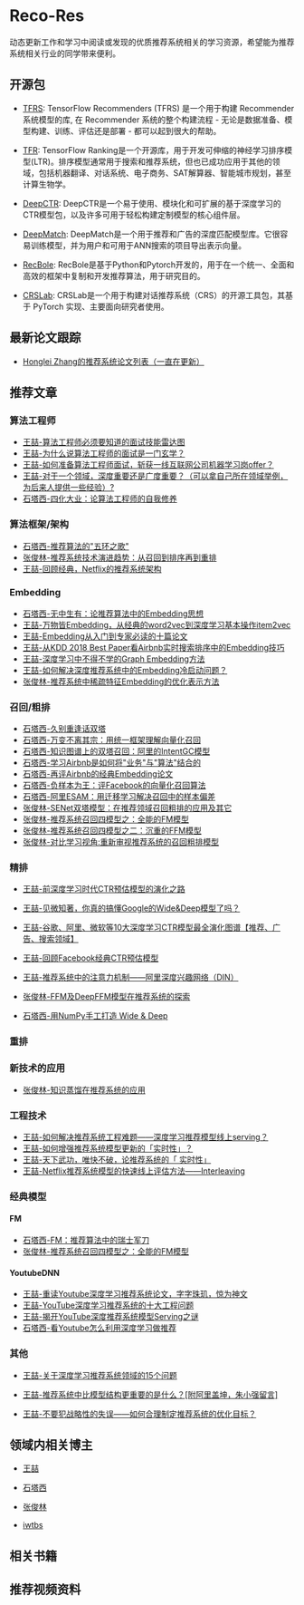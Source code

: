 # Reco-Res

动态更新工作和学习中阅读或发现的优质推荐系统相关的学习资源，希望能为推荐系统相关行业的同学带来便利。



## 开源包

- [TFRS](https://tensorflow.google.cn/recommenders): TensorFlow Recommenders (TFRS) 是一个用于构建 Recommender 系统模型的库, 在 Recommender 系统的整个构建流程 - 无论是数据准备、模型构建、训练、评估还是部署 - 都可以起到很大的帮助。
- [TFR](https://tensorflow.google.cn/ranking): TensorFlow Ranking是一个开源库，用于开发可伸缩的神经学习排序模型(LTR)。排序模型通常用于搜索和推荐系统，但也已成功应用于其他的领域，包括机器翻译、对话系统、电子商务、SAT解算器、智能城市规划，甚至计算生物学。

- [DeepCTR](https://github.com/shenweichen/DeepCTR): DeepCTR是一个易于使用、模块化和可扩展的基于深度学习的CTR模型包，以及许多可用于轻松构建定制模型的核心组件层。
- [DeepMatch](https://github.com/shenweichen/DeepMatch): DeepMatch是一个用于推荐和广告的深度匹配模型库。它很容易训练模型，并为用户和可用于ANN搜索的项目导出表示向量。
- [RecBole](https://github.com/RUCAIBox/RecBole): RecBole是基于Python和Pytorch开发的，用于在一个统一、全面和高效的框架中复制和开发推荐算法，用于研究目的。
- [CRSLab](https://github.com/RUCAIBox/CRSLab): CRSLab是一个用于构建对话推荐系统（CRS）的开源工具包，其基于 PyTorch 实现、主要面向研究者使用。



## 最新论文跟踪

- [Honglei Zhang的推荐系统论文列表（一直在更新）](https://github.com/hongleizhang/RSPapers)



## 推荐文章

### 算法工程师

- [王喆-算法工程师必须要知道的面试技能雷达图](https://zhuanlan.zhihu.com/p/54089811)
- [王喆-为什么说算法工程师的面试是一门玄学？](https://zhuanlan.zhihu.com/p/54497063)
- [王喆-如何准备算法工程师面试，斩获一线互联网公司机器学习岗offer？](https://zhuanlan.zhihu.com/p/76827460)
- [王喆-对于一个领域，深度重要还是广度重要？（可以拿自己所在领域举例，为后来人提供一些经验）?](https://www.zhihu.com/question/434344849/answer/1649753818)
- [石塔西-四化大业：论算法工程师的自我修养](https://zhuanlan.zhihu.com/p/341376500)



### 算法框架/架构

- [石塔西-推荐算法的"五环之歌"](https://zhuanlan.zhihu.com/p/336643635)
- [张俊林-推荐系统技术演进趋势：从召回到排序再到重排](https://zhuanlan.zhihu.com/p/100019681)
- [王喆-回顾经典，Netflix的推荐系统架构](https://zhuanlan.zhihu.com/p/114590897)



### Embedding

- [石塔西-无中生有：论推荐算法中的Embedding思想](https://zhuanlan.zhihu.com/p/320196402)
- [王喆-万物皆Embedding，从经典的word2vec到深度学习基本操作item2vec](https://zhuanlan.zhihu.com/p/53194407)
- [王喆-Embedding从入门到专家必读的十篇论文](https://zhuanlan.zhihu.com/p/58805184)
- [王喆-从KDD 2018 Best Paper看Airbnb实时搜索排序中的Embedding技巧](https://zhuanlan.zhihu.com/p/55149901)
- [王喆-深度学习中不得不学的Graph Embedding方法](https://zhuanlan.zhihu.com/p/64200072)
- [王喆-如何解决深度推荐系统中的Embedding冷启动问题？](https://zhuanlan.zhihu.com/p/351390011)
- [张俊林-推荐系统中稀疏特征Embedding的优化表示方法](https://zhuanlan.zhihu.com/p/141517705)



### 召回/粗排

- [石塔西-久别重逢话双塔](https://zhuanlan.zhihu.com/p/428396126)
- [石塔西-万变不离其宗：用统一框架理解向量化召回](https://zhuanlan.zhihu.com/p/345378441)
- [石塔西-知识图谱上的双塔召回：阿里的IntentGC模型](https://zhuanlan.zhihu.com/p/312065828)
- [石塔西-学习Airbnb是如何将"业务"与"算法"结合的](https://zhuanlan.zhihu.com/p/50081120)
- [石塔西-再评Airbnb的经典Embedding论文](https://zhuanlan.zhihu.com/p/162163054)
- [石塔西-负样本为王：评Facebook的向量化召回算法](https://zhuanlan.zhihu.com/p/165064102)
- [石塔西-阿里ESAM：用迁移学习解决召回中的样本偏差](https://zhuanlan.zhihu.com/p/335626180)
- [张俊林-SENet双塔模型：在推荐领域召回粗排的应用及其它]()
- [张俊林-推荐系统召回四模型之：全能的FM模型](https://zhuanlan.zhihu.com/p/58160982)
- [张俊林-推荐系统召回四模型之二：沉重的FFM模型](https://zhuanlan.zhihu.com/p/59528983)
- [张俊林-对比学习视角:重新审视推荐系统的召回粗排模型](https://zhuanlan.zhihu.com/p/424198603)



### 精排

- [王喆-前深度学习时代CTR预估模型的演化之路](https://zhuanlan.zhihu.com/p/61154299)
- [王喆-见微知著，你真的搞懂Google的Wide&Deep模型了吗？](https://zhuanlan.zhihu.com/p/142958834)
- [王喆-谷歌、阿里、微软等10大深度学习CTR模型最全演化图谱【推荐、广告、搜索领域】](https://zhuanlan.zhihu.com/p/63186101)
- [王喆-回顾Facebook经典CTR预估模型](https://zhuanlan.zhihu.com/p/57987311)
- [王喆-推荐系统中的注意力机制——阿里深度兴趣网络（DIN）](https://zhuanlan.zhihu.com/p/51623339)
- [张俊林-FFM及DeepFFM模型在推荐系统的探索](https://zhuanlan.zhihu.com/p/67795161)

- [石塔西-用NumPy手工打造 Wide & Deep](https://zhuanlan.zhihu.com/p/53110408)



### 重排



### 新技术的应用

- [张俊林-知识蒸馏在推荐系统的应用](https://zhuanlan.zhihu.com/p/143155437)



### 工程技术

- [王喆-如何解决推荐系统工程难题——深度学习推荐模型线上serving？](https://zhuanlan.zhihu.com/p/77664408)
- [王喆-如何增强推荐系统模型更新的「实时性」？](https://zhuanlan.zhihu.com/p/75597761)
- [王喆-天下武功，唯快不破，论推荐系统的「 实时性」](https://zhuanlan.zhihu.com/p/74813776)
- [王喆-Netflix推荐系统模型的快速线上评估方法——Interleaving](https://zhuanlan.zhihu.com/p/68509372)



### 经典模型

#### FM

- [石塔西-FM：推荐算法中的瑞士军刀](https://zhuanlan.zhihu.com/p/343174108)
- [张俊林-推荐系统召回四模型之：全能的FM模型](https://zhuanlan.zhihu.com/p/58160982)



#### YoutubeDNN

- [王喆-重读Youtube深度学习推荐系统论文，字字珠玑，惊为神文](https://zhuanlan.zhihu.com/p/52169807)
- [王喆-YouTube深度学习推荐系统的十大工程问题](https://zhuanlan.zhihu.com/p/52504407)
- [王喆-揭开YouTube深度推荐系统模型Serving之谜](https://zhuanlan.zhihu.com/p/61827629)
- [石塔西-看Youtube怎么利用深度学习做推荐](https://zhuanlan.zhihu.com/p/46247835)



### 其他

- [王喆-关于深度学习推荐系统领域的15个问题](https://zhuanlan.zhihu.com/p/123103206)
- [王喆-推荐系统中比模型结构更重要的是什么？[附阿里盖坤，朱小强留言]](https://zhuanlan.zhihu.com/p/73601088)

- [王喆-不要犯战略性的失误——如何合理制定推荐系统的优化目标？](https://zhuanlan.zhihu.com/p/72549613)



## 领域内相关博主

- [王喆](https://www.zhihu.com/people/wang-zhe-58)

- [石塔西](https://www.zhihu.com/people/si-ta-xi)
- [张俊林](https://www.zhihu.com/people/zhang-jun-lin-76)

- [iwtbs](https://www.zhihu.com/people/wang-zi-kai-91)



## 相关书籍





## 推荐视频资料